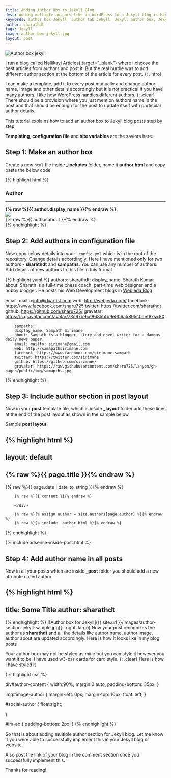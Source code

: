 ```yaml
---
title: Adding Author Box to Jekyll Blog
desc: Adding multiple authors like in WordPress to a Jekyll blog is hard. But not anymore. Learn how to add an author box to your Jekyll blog with these easy steps. You can also create author section for your Jekyll blog using this method.
keywords: author box Jekyll, author tab Jekyll, Jekyll author box, Jekyll author section
author: sharathdt
tags: Jekyll
image: author-box-jekyll.jpg
layout: post
---
```


<img alt="Author box jekyll" title="Author box for jekyll" itemprop="thumbnailUrl" class="left half noborder" src="{{ site.url }}/images/author-box-jekyll.jpg">

<i class="fa fa-quote-left fa-3x fa-pull-left fa-border"></i>I run a blog called [Nallikayi Articles](https://articles.nallikayi.com){:target="_blank"} where I choose the best articles from authors and post it. But the real hurdle was to add different author section at the bottom of the article for every post. 
{: .intro}

I can make a template, add it to every post manually and change author name, image and other details accordingly but it is not practical if you have many authors. I like how WordPress handles different authors.
{: .clear}
There should be a provision where you just mention authors name in the post and that should be enough for the post to update itself with particular author details.

This tutorial explains how to add an author box to Jekyll blog posts step by step.

**Templating**, **configuration file** and **site variables** are the saviors here.

## Step 1: Make an author box

Create a new ```html``` file inside **_includes** folder, name it **author.html** and copy paste the below code.


{% highlight html %}
<link rel="stylesheet" href="https://maxcdn.bootstrapcdn.com/font-awesome/4.5.0/css/font-awesome.min.css">

<div class="w3-card-2">
  <div id="author-content">
    <h3>Author</h3>
                         <hr>
     <div itemprop="author" id="name-author"><strong>{% raw %}{{ author.display_name }}{% endraw %}</strong><br /></div>
     <div id="im-ab">
     <img itemprop="image" id="image-author" src="{% raw %}{{ author.gravatar }}{% endraw %}">
        <div id="about-author">{% raw %}{{ author.about }}{% endraw %}</div>
        </div>
      <div id="social-author"> 
            <a href="{% raw %}{{ author.facebook }}{% endraw %}" ><i class="fa fa-facebook-square fa"></i></a>
            <a href="{% raw %}{{ author.twitter }}{% endraw %}" ><i class="fa fa-twitter-square fa"></i></a>
            <a href="{% raw %}{{ author.github }}{% endraw %}" ><i class="fa fa-github-square fa"></i></a>
            <a href="{% raw %}{{ author.email }}{% endraw %}" ><i class="fa fa-envelope-square fa"></i></a>
            </div>
       </div>
    </div>
{% endhighlight %}

## Step 2: Add authors in configuration file

Now copy below details into your ```_config.yml``` which is in the root of the repository. Change details accordingly. Here I have mentioned only for two authors - **sharathdt** and **sampaths**. You can use any number of authors. Add details of new authors to this file in this format.

{% highlight yaml %}
authors:
      sharathdt:
        display_name: Sharath Kumar
        about: Sharath is a full-time chess coach, part-time web designer and a hobby blogger. He posts his Web Development blogs in <a href="http://blog.webjeda.com" >Webjeda Blog</a></p>
        email: mailto:info@dxartist.com
        web: http://webjeda.com/
        facebook: https://www.facebook.com/sharu725
        twitter: https://twitter.com/sharathdt
        github: https://github.com/sharu725/
        gravatar: https://s.gravatar.com/avatar/73c67b9ce8685bfb9e906a5865c0aef8?s=80
        
        
        sampaths:
        display_name: Sampath Sirimane
        about: Sampath is a blogger, story and novel writer for a damous daily news paper.
        email: mailto: sirimane@gmail.com
        web: http://samapathsirimane.com
        facebook: https://www.facebook.com/sirimane.sampath
        twitter: https://twitter.com/sirimane
        github: https://github.com/sirimane/
        gravatar: https://raw.githubusercontent.com/sharu725/lanyon/gh-pages/public/img/samapths.jpg        
{% endhighlight %}

## Step 3: Include author section in post layout

Now in your **post** template file, which is inside **_layout** folder add these lines at the end of the post layout as shown in the sample below.

 Sample **post layout**
 
{% highlight html %}
---
layout: default
---

<article id="post-page" >
	    <h2>{% raw %}{{ page.title }}{% endraw %}</h2>		
	    <time datetime="{% raw %}{{ page.date | date_to_xmlschema }}{% endraw %}" class="by-line" >{% raw %}{{ page.date | date_to_string }}{% endraw %}</time>
	    <div class="content" >

		{% raw %}{{ content }}{% endraw %}
		
	    </div>
    
        {% raw %}{% assign author = site.authors[page.author] %}{% endraw %}
        {% raw %}{% include  author.html %}{% endraw %}
        
        
</article>
 {% endhighlight %}


{% include adsense-inside-post.html %}


## Step 4: Add author name in all posts
Now in all your posts which are inside **_post** folder you should add a new attribute called author

{% highlight html %}
---
title: Some Title
author: sharathdt
---
{% endhighlight %}
![Author box for Jekyll]({{ site.url }}/images/author-section-jekyll-sample.jpg){: .right .large}
Now your post recognizes the author as **sharathdt** and all the details like author name, author image, author about are updated accordingly. Here is how it looks like in my blog posts

Your author box may not be styled as mine but you can style it however you want it to be. I have used w3-css cards for card style.
{: .clear}
Here is how I have styled it

{% highlight css %}
<link rel="stylesheet" href="http://www.w3schools.com/lib/w3.css">

div#author-content {
    width:90%;
    margin:0 auto;
    padding-bottom: 35px;
}

img#image-author {
    margin-left: 0px;
    margin-top: 10px;
    float: left;
}

#social-author {
    float:right;    

}

#im-ab {
    padding-bottom: 2px;
}
{% endhighlight %}

So that is about adding multiple author section for Jekyll blog. Let me know if you were able to successfully implement this in your Jekyll blog or website. 

Also post the link of your blog in the comment section once you successfully implement this. 

Thanks for reading!
